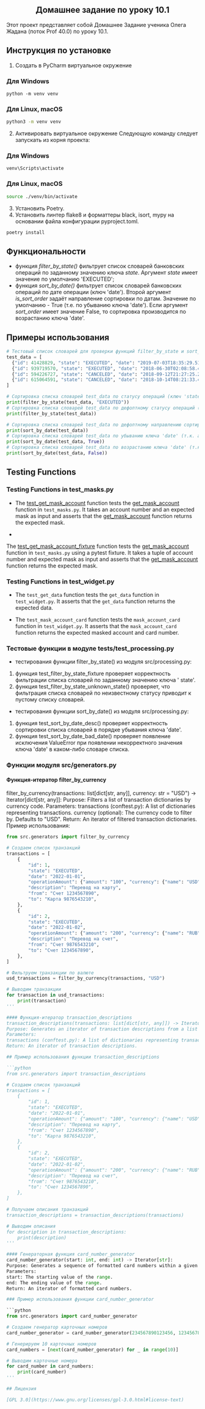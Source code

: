 <h2 align="center">
Домашнее задание по уроку 10.1
</h2>

Этот проект представляет собой Домашнее Задание ученика Олега Жадана (поток Prof 40.0) по уроку 10.1.

## Инструкция по установке

1. Создать в PyCharm виртуальное окружение

### Для Windows

```commandline
python -m venv venv
```

### Для Linux, macOS

```bash
python3 -m venv venv
```

2. Активировать виртуальное окружение
   Следующую команду следует запускать из корня проекта:

### Для Windows

```commandline
venv\Scripts\activate
```

### Для Linux, macOS

```bash
source ./venv/bin/activate
```

3. Установить Poetry.
4. Установить линтер flake8 и форматтеры black, isort, mypy на основании файла конфигурации pyproject.toml.

```bash
poetry install
```

## Функциональности

- функция *filter_by_state()* фильтрует список словарей банковских операций по заданному значению ключа *state*.
  Аргумент *state* имеет значение по умолчанию 'EXECUTED';
- функция *sort_by_date()* фильтрует список словарей банковских операций по дате операции (ключ 'date').
  Второй аргумент *is_sort_order* задаёт направление сортировки по датам.
  Значение по умолчанию - True (т.е. по убыванию ключа 'date').
  Если аргумент *sort_order* имеет значение False, то сортировка производится по возрастанию ключа 'date'.

## Примеры использования

```python
# Тестовый список словарей для проверки функций filter_by_state и sort_by_date
test_data = [
  {"id": 41428829, "state": "EXECUTED", "date": "2019-07-03T18:35:29.512364"},
  {"id": 939719570, "state": "EXECUTED", "date": "2018-06-30T02:08:58.425572"},
  {"id": 594226727, "state": "CANCELED", "date": "2018-09-12T21:27:25.241689"},
  {"id": 615064591, "state": "CANCELED", "date": "2018-10-14T08:21:33.419441"},
]

# Сортировка списка словарей test_data по статусу операций (ключ 'state') 'EXECUTED'
print(filter_by_state(test_data, "EXECUTED"))
# Сортировка списка словарей test_data по дефолтному статусу операций (т.е. аргумент state равен 'EXECUTED')
print(filter_by_state(test_data))

# Сортировка списка словарей test_data по дефолтному направлению сортировки (т.е. по убыванию ключа 'date')
print(sort_by_date(test_data))
# Сортировка списка словарей test_data по убыванию ключа 'date' (т.к. аргумент is°sort_order имеет значение True)
print(sort_by_date(test_data, True))
# Сортировка списка словарей test_data по возрастанию ключа 'date' (т.к. аргумент is_sort_order имеет значение False)
print(sort_by_date(test_data, False))

```

## Testing Functions

### Testing Functions in test_masks.py

- The [test_get_mask_account](cci:1:///home/joel/PycharmProjects/skypro_prof_40__prj01/tests/test_masks.py:64:0-68:58)
  function tests
  the [get_mask_account](cci:1:///home/joel/PycharmProjects/skypro_prof_40__prj01/src/masks.py:24:0-32:37) function
  in `test_masks.py`. It takes an account number and an expected mask as input and asserts that
  the [get_mask_account](cci:1:///home/joel/PycharmProjects/skypro_prof_40__prj01/src/masks.py:24:0-32:37) function
  returns the expected mask.

-

The [test_get_mask_account_fixture](cci:1:///home/joel/PycharmProjects/skypro_prof_40__prj01/tests/test_masks.py:60:0-61:65)
function tests the [get_mask_account](cci:1:///home/joel/PycharmProjects/skypro_prof_40__prj01/src/masks.py:24:0-32:37)
function in `test_masks.py` using a pytest fixture. It takes a tuple of account number and expected mask as input and
asserts that the [get_mask_account](cci:1:///home/joel/PycharmProjects/skypro_prof_40__prj01/src/masks.py:24:0-32:37)
function returns the expected mask.

### Testing Functions in test_widget.py

- The `test_get_data` function tests the `get_data` function in `test_widget.py`. It asserts that the `get_data`
  function returns the expected data.

- The `test_mask_account_card` function tests the `mask_account_card` function in `test_widget.py`. It asserts that
  the `mask_account_card` function returns the expected masked account and card number.

### Тестовые функции в модуле tests/test_processing.py

- тестирования функции filter_by_state() из модуля src/processing.py:

1) функция test_filter_by_state_fixture проверяет корректность фильтрации списка словарей по заданному значению ключа '
   state'.
2) функция test_filter_by_state_unknown_state() проверяет, что фильтрация списка словарей по неизвестному статусу
   приводит к пустому списку словарей.

- тестирования функции sort_by_date() из модуля src/processing.py:

1) функция test_sort_by_date_desc() проверяет корректность сортировки списка словарей в порядке убывания ключа 'date'.
2) функция test_sort_by_date_bad_date() проверяет появление исключения ValueError при появлении некорректного значения
   ключа 'date' в каком-либо словаре списка.

### Функции модуля src/generators.py

#### Функция-итератор filter_by_currency

filter_by_currency(transactions: list[dict[str, any]], currency: str = "USD") -> Iterator[dict[str, any]]:
Purpose: Filters a list of transaction dictionaries by currency code.
Parameters:
transactions (conftest.py): A list of dictionaries representing transactions.
currency (optional): The currency code to filter by. Defaults to "USD".
Return: An iterator of filtered transaction dictionaries.
Пример использования:
```python
from src.generators import filter_by_currency

# Создаем список транзакций
transactions = [
    {
        "id": 1,
        "state": "EXECUTED",
        "date": "2022-01-01",
        "operationAmount": {"amount": "100", "currency": {"name": "USD", "code": "USD"}},
        "description": "Перевод на карту",
        "from": "Счет 1234567890",
        "to": "Карта 9876543210",
    },
    {
        "id": 2,
        "state": "EXECUTED",
        "date": "2022-01-02",
        "operationAmount": {"amount": "200", "currency": {"name": "RUB", "code": "RUB"}},
        "description": "Перевод на счет",
        "from": "Счет 9876543210",
        "to": "Счет 1234567890",
    },
]

# Фильтруем транзакции по валюте
usd_transactions = filter_by_currency(transactions, "USD")

# Выводим транзакции
for transaction in usd_transactions:
    print(transaction)
'''

#### Функция-итератор transaction_descriptions
transaction_descriptions(transactions: list[dict[str, any]]) -> Iterator[str]:
Purpose: Generates an iterator of transaction descriptions from a list of transaction dictionaries.
Parameters:
transactions (conftest.py): A list of dictionaries representing transactions.
Return: An iterator of transaction descriptions.

## Пример использования функции transaction_descriptions

```python
from src.generators import transaction_descriptions

# Создаем список транзакций
transactions = [
    {
        "id": 1,
        "state": "EXECUTED",
        "date": "2022-01-01",
        "operationAmount": {"amount": "100", "currency": {"name": "USD", "code": "USD"}},
        "description": "Перевод на карту",
        "from": "Счет 1234567890",
        "to": "Карта 9876543210",
    },
    {
        "id": 2,
        "state": "EXECUTED",
        "date": "2022-01-02",
        "operationAmount": {"amount": "200", "currency": {"name": "RUB", "code": "RUB"}},
        "description": "Перевод на счет",
        "from": "Счет 9876543210",
        "to": "Счет 1234567890",
    },
]

# Получаем описания транзакций
transaction_descriptions = transaction_descriptions(transactions)

# Выводим описания
for description in transaction_descriptions:
    print(description)
'''

#### Генераторная функция card_number_generator 
card_number_generator(start: int, end: int) -> Iterator[str]:
Purpose: Generates a sequence of formatted card numbers within a given range.
Parameters:
start: The starting value of the range.
end: The ending value of the range.
Return: An iterator of formatted card numbers.

### Пример использования функции card_number_generator

```python
from src.generators import card_number_generator

# Создаем генератор карточных номеров
card_number_generator = card_number_generator(234567890123456, 1234567890123465)

# Генерируем 10 карточных номеров
card_numbers = [next(card_number_generator) for _ in range(10)]

# Выводим карточные номера
for card_number in card_numbers:
    print(card_number)
'''

## Лицензия

[GPL 3.0](https://www.gnu.org/licenses/gpl-3.0.html#license-text)